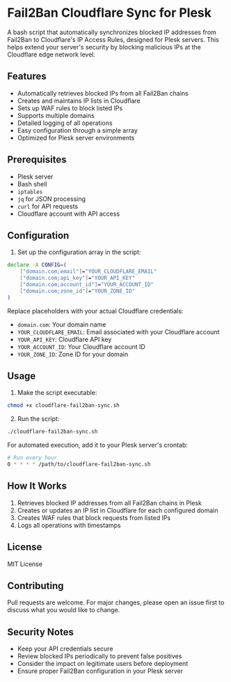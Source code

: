 # Fail2Ban Cloudflare Sync for Plesk

A bash script that automatically synchronizes blocked IP addresses from Fail2Ban to Cloudflare's IP Access Rules, designed for Plesk servers. This helps extend your server's security by blocking malicious IPs at the Cloudflare edge network level.

## Features

- Automatically retrieves blocked IPs from all Fail2Ban chains
- Creates and maintains IP lists in Cloudflare
- Sets up WAF rules to block listed IPs
- Supports multiple domains
- Detailed logging of all operations
- Easy configuration through a simple array
- Optimized for Plesk server environments

## Prerequisites

- Plesk server
- Bash shell
- `iptables`
- `jq` for JSON processing
- `curl` for API requests
- Cloudflare account with API access

## Configuration

1. Set up the configuration array in the script:
```bash
declare -A CONFIG=(
    ["domain.com;email"]="YOUR_CLOUDFLARE_EMAIL"
    ["domain.com;api_key"]="YOUR_API_KEY"
    ["domain.com;account_id"]="YOUR_ACCOUNT_ID"
    ["domain.com;zone_id"]="YOUR_ZONE_ID"
)
```

Replace placeholders with your actual Cloudflare credentials:
- `domain.com`: Your domain name
- `YOUR_CLOUDFLARE_EMAIL`: Email associated with your Cloudflare account
- `YOUR_API_KEY`: Cloudflare API key
- `YOUR_ACCOUNT_ID`: Your Cloudflare account ID
- `YOUR_ZONE_ID`: Zone ID for your domain

## Usage

1. Make the script executable:
```bash
chmod +x cloudflare-fail2ban-sync.sh
```

2. Run the script:
```bash
./cloudflare-fail2ban-sync.sh
```

For automated execution, add it to your Plesk server's crontab:
```bash
# Run every hour
0 * * * * /path/to/cloudflare-fail2ban-sync.sh
```

## How It Works

1. Retrieves blocked IP addresses from all Fail2Ban chains in Plesk
2. Creates or updates an IP list in Cloudflare for each configured domain
3. Creates WAF rules that block requests from listed IPs
4. Logs all operations with timestamps

## License

MIT License

## Contributing

Pull requests are welcome. For major changes, please open an issue first to discuss what you would like to change.

## Security Notes

- Keep your API credentials secure
- Review blocked IPs periodically to prevent false positives
- Consider the impact on legitimate users before deployment
- Ensure proper Fail2Ban configuration in your Plesk server
